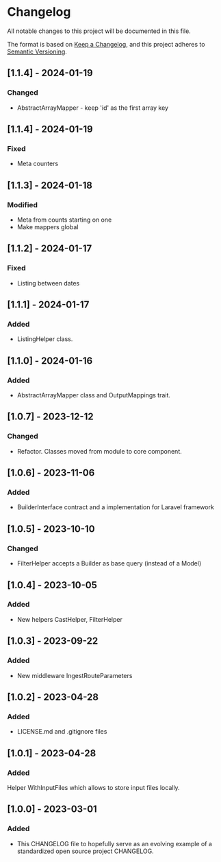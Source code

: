 # Changelog
All notable changes to this project will be documented in this file.

The format is based on [Keep a Changelog](https://keepachangelog.com/en/1.0.0/),
and this project adheres to [Semantic Versioning](https://semver.org/spec/v2.0.0.html).

## [1.1.4] - 2024-01-19
### Changed
- AbstractArrayMapper - keep 'id' as the first array key 

## [1.1.4] - 2024-01-19
### Fixed
- Meta counters

## [1.1.3] - 2024-01-18
### Modified
- Meta from counts starting on one
- Make mappers global 

## [1.1.2] - 2024-01-17
### Fixed
- Listing between dates

## [1.1.1] - 2024-01-17
### Added
- ListingHelper class.

## [1.1.0] - 2024-01-16
### Added
- AbstractArrayMapper class and OutputMappings trait.

## [1.0.7] - 2023-12-12
### Changed
- Refactor. Classes moved from module to core component.

## [1.0.6] - 2023-11-06
### Added
- BuilderInterface contract and a implementation for Laravel framework

## [1.0.5] - 2023-10-10
### Changed
- FilterHelper accepts a Builder as base query (instead of a Model)

## [1.0.4] - 2023-10-05
### Added
- New helpers CastHelper, FilterHelper

## [1.0.3] - 2023-09-22
### Added
- New middleware IngestRouteParameters

## [1.0.2] - 2023-04-28
### Added
- LICENSE.md and .gitignore files

## [1.0.1] - 2023-04-28
### Added
Helper WithInputFiles which allows to store input files locally. 

## [1.0.0] - 2023-03-01
### Added
- This CHANGELOG file to hopefully serve as an evolving example of a
  standardized open source project CHANGELOG.
